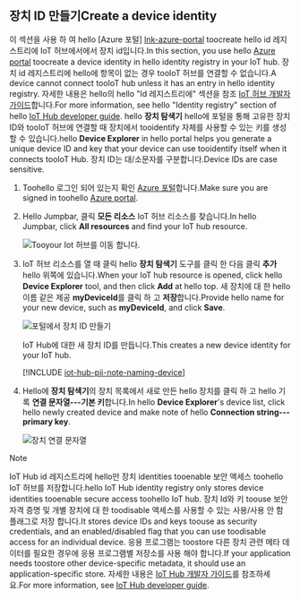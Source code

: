 ## <a name="create-a-device-identity"></a><span data-ttu-id="2633d-101">장치 ID 만들기</span><span class="sxs-lookup"><span data-stu-id="2633d-101">Create a device identity</span></span>

<span data-ttu-id="2633d-102">이 섹션을 사용 하 여 hello [Azure 포털] [ lnk-azure-portal] toocreate hello id 레지스트리에 IoT 허브에서에서 장치 id입니다.</span><span class="sxs-lookup"><span data-stu-id="2633d-102">In this section, you use hello [Azure portal][lnk-azure-portal] toocreate a device identity in hello identity registry in your IoT hub.</span></span> <span data-ttu-id="2633d-103">장치 id 레지스트리에 hello에 항목이 없는 경우 tooIoT 허브를 연결할 수 없습니다.</span><span class="sxs-lookup"><span data-stu-id="2633d-103">A device cannot connect tooIoT hub unless it has an entry in hello identity registry.</span></span> <span data-ttu-id="2633d-104">자세한 내용은 hello의 hello "Id 레지스트리에" 섹션을 참조 [IoT 허브 개발자 가이드][lnk-devguide-identity]합니다.</span><span class="sxs-lookup"><span data-stu-id="2633d-104">For more information, see hello "Identity registry" section of hello [IoT Hub developer guide][lnk-devguide-identity].</span></span> <span data-ttu-id="2633d-105">hello **장치 탐색기** hello에 포털을 통해 고유한 장치 ID와 tooIoT 허브에 연결할 때 장치에서 tooidentify 자체를 사용할 수 있는 키를 생성할 수 있습니다.</span><span class="sxs-lookup"><span data-stu-id="2633d-105">hello **Device Explorer** in hello portal helps you generate a unique device ID and key that your device can use tooidentify itself when it connects tooIoT Hub.</span></span> <span data-ttu-id="2633d-106">장치 ID는 대/소문자를 구분합니다.</span><span class="sxs-lookup"><span data-stu-id="2633d-106">Device IDs are case sensitive.</span></span>

1. <span data-ttu-id="2633d-107">Toohello 로그인 되어 있는지 확인 [Azure 포털][lnk-azure-portal]합니다.</span><span class="sxs-lookup"><span data-stu-id="2633d-107">Make sure you are signed in toohello [Azure portal][lnk-azure-portal].</span></span>

1. <span data-ttu-id="2633d-108">Hello Jumpbar, 클릭 **모든 리소스** IoT 허브 리소스를 찾습니다.</span><span class="sxs-lookup"><span data-stu-id="2633d-108">In hello Jumpbar, click **All resources** and find your IoT hub resource.</span></span>

    ![Tooyour Iot 허브를 이동 합니다.][img-find-iothub]

1. <span data-ttu-id="2633d-110">IoT 허브 리소스를 열 때 클릭 hello **장치 탐색기** 도구를 클릭 한 다음 클릭 **추가** hello 위쪽에 있습니다.</span><span class="sxs-lookup"><span data-stu-id="2633d-110">When your IoT hub resource is opened, click hello **Device Explorer** tool, and then click **Add** at hello top.</span></span> <span data-ttu-id="2633d-111">새 장치에 대 한 hello 이름 같은 제공 **myDeviceId**를 클릭 하 고 **저장**합니다.</span><span class="sxs-lookup"><span data-stu-id="2633d-111">Provide hello name for your new device, such as **myDeviceId**, and click **Save**.</span></span>

    ![포털에서 장치 ID 만들기][img-create-device]

   <span data-ttu-id="2633d-113">IoT Hub에 대한 새 장치 ID를 만듭니다.</span><span class="sxs-lookup"><span data-stu-id="2633d-113">This creates a new device identity for your IoT hub.</span></span>

   [!INCLUDE [iot-hub-pii-note-naming-device](iot-hub-pii-note-naming-device.md)]

1. <span data-ttu-id="2633d-114">Hello에 **장치 탐색기**의 장치 목록에서 새로 만든 hello 장치를 클릭 하 고 hello 기록 **연결 문자열---기본 키**합니다.</span><span class="sxs-lookup"><span data-stu-id="2633d-114">In hello **Device Explorer**'s device list, click hello newly created device and make note of hello **Connection string---primary key**.</span></span> 

    ![장치 연결 문자열][img-connection-string]

> [!NOTE]
> <span data-ttu-id="2633d-116">IoT Hub id 레지스트리에 hello만 장치 identities tooenable 보안 액세스 toohello IoT 허브를 저장합니다.</span><span class="sxs-lookup"><span data-stu-id="2633d-116">hello IoT Hub identity registry only stores device identities tooenable secure access toohello IoT hub.</span></span> <span data-ttu-id="2633d-117">장치 Id와 키 toouse 보안 자격 증명 및 개별 장치에 대 한 toodisable 액세스를 사용할 수 있는 사용/사용 안 함 플래그로 저장 합니다.</span><span class="sxs-lookup"><span data-stu-id="2633d-117">It stores device IDs and keys toouse as security credentials, and an enabled/disabled flag that you can use toodisable access for an individual device.</span></span> <span data-ttu-id="2633d-118">응용 프로그램는 toostore 다른 장치 관련 메타 데이터를 필요한 경우에 응용 프로그램별 저장소를 사용 해야 합니다.</span><span class="sxs-lookup"><span data-stu-id="2633d-118">If your application needs toostore other device-specific metadata, it should use an application-specific store.</span></span> <span data-ttu-id="2633d-119">자세한 내용은 [IoT Hub 개발자 가이드][lnk-devguide-identity]를 참조하세요.</span><span class="sxs-lookup"><span data-stu-id="2633d-119">For more information, see [IoT Hub developer guide][lnk-devguide-identity].</span></span>

<!-- Images. -->
[img-find-iothub]: ./media/iot-hub-get-started-create-device-identity-portal/find-iothub.png
[img-create-device]: ./media/iot-hub-get-started-create-device-identity-portal/create-identity-portal.png
[img-connection-string]: ./media/iot-hub-get-started-create-device-identity-portal/device-connection-string.png


<!-- Links -->
[lnk-azure-portal]: https://portal.azure.com
[lnk-devguide-identity]: ../articles/iot-hub/iot-hub-devguide-identity-registry.md

